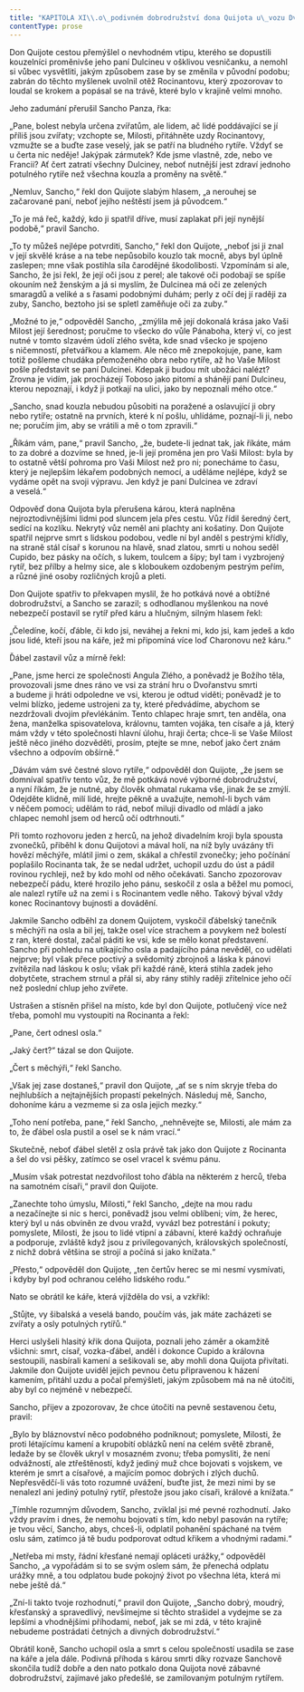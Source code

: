 ```yaml
---
title: "KAPITOLA XI\\.o\_podivném dobrodružství dona Quijota u\_vozu Dvořanů smrti\\."
contentType: prose
---
```


<section>

Don Quijote cestou přemýšlel o nevhodném vtipu, kterého se dopustili kouzelníci proměnivše jeho paní Dulcineu v ošklivou vesničanku, a nemohl si vůbec vysvětliti, jakým způsobem zase by se změnila v původní podobu; zabrán do těchto myšlenek uvolnil otěž Rocinantovu, který zpozorovav to loudal se krokem a popásal se na trávě, které bylo v krajině velmi mnoho.

Jeho zadumání přerušil Sancho Panza, řka:

„Pane, bolest nebyla určena zvířatům, ale lidem, ač lidé poddávající se jí příliš jsou zvířaty; vzchopte se, Milosti, přitáhněte uzdy Rocinantovy, vzmužte se a buďte zase veselý, jak se patří na bludného rytíře. Vždyť se u čerta nic neděje! Jakýpak zármutek? Kde jsme vlastně, zde, nebo ve Francii? Ať čert zatratí všechny Dulciney, neboť nutnější jest zdraví jednoho potulného rytíře než všechna kouzla a proměny na světě.“

„Nemluv, Sancho,“ řekl don Quijote slabým hlasem, „a nerouhej se začarované paní, neboť jejího neštěstí jsem já původcem.“

„To je má řeč, každý, kdo ji spatřil dříve, musí zaplakat při její nynější podobě,“ pravil Sancho.

„To ty můžeš nejlépe potvrditi, Sancho,“ řekl don Quijote, „neboť jsi ji znal v její skvělé kráse a na tebe nepůsobilo kouzlo tak mocně, abys byl úplně zaslepen; mne však postihla síla čarodějné škodolibosti. Vzpomínám si ale, Sancho, že jsi řekl, že její oči jsou z perel; ale takové oči podobají se spíše okouním než ženským a já si myslím, že Dulcinea má oči ze zelených smaragdů a veliké a s řasami podobnými duhám; perly z očí dej jí raději za zuby, Sancho, beztoho jsi se spletl zaměňuje oči za zuby.“

„Možné to je,“ odpověděl Sancho, „zmýlila mě její dokonalá krása jako Vaši Milost její šerednost; poručme to všecko do vůle Pánaboha, který ví, co jest nutné v tomto slzavém údolí zlého světa, kde snad všecko je spojeno s ničemností, přetvářkou a klamem. Ale něco mě znepokojuje, pane, kam totiž pošleme chudáka přemoženého obra nebo rytíře, až ho Vaše Milost pošle představit se paní Dulcinei. Kdepak ji budou mít ubožáci nalézt? Zrovna je vidím, jak procházejí Toboso jako pitomí a shánějí paní Dulcineu, kterou nepoznají, i když ji potkají na ulici, jako by nepoznali mého otce.“

„Sancho, snad kouzla nebudou působiti na poražené a oslavující ji obry nebo rytíře; ostatně na prvních, které k ní pošlu, uhlídáme, poznají-li ji, nebo ne; poručím jim, aby se vrátili a mě o tom zpravili.“

„Říkám vám, pane,“ pravil Sancho, „že, budete-li jednat tak, jak říkáte, mám to za dobré a dozvíme se hned, je-li její proměna jen pro Vaši Milost: byla by to ostatně větší pohroma pro Vaši Milost než pro ni; ponecháme to času, který je nejlepším lékařem podobných nemocí, a uděláme nejlépe, když se vydáme opět na svoji výpravu. Jen když je paní Dulcinea ve zdraví a veselá.“

Odpověď dona Quijota byla přerušena károu, která naplněna nejroztodivnějšími lidmi pod sluncem jela přes cestu. Vůz řídil šeredný čert, sedící na kozlíku. Nekrytý vůz neměl ani plachty ani košatiny. Don Quijote spatřil nejprve smrt s lidskou podobou, vedle ní byl anděl s pestrými křídly, na straně stál císař s korunou na hlavě, snad zlatou, smrti u nohou seděl Cupido, bez pásky na očích, s lukem, toulcem a šípy; byl tam i vyzbrojený rytíř, bez přílby a helmy sice, ale s kloboukem ozdobeným pestrým peřím, a různé jiné osoby rozličných krojů a pleti.

Don Quijote spatřiv to překvapen myslil, že ho potkává nové a obtížné dobrodružství, a Sancho se zarazil; s odhodlanou myšlenkou na nové nebezpečí postavil se rytíř před káru a hlučným, silným hlasem řekl:

„Čeledíne, kočí, ďáble, či kdo jsi, neváhej a řekni mi, kdo jsi, kam jedeš a kdo jsou lidé, kteří jsou na káře, jež mi připomíná více loď Charonovu než káru.“

Ďábel zastavil vůz a mírně řekl:

„Pane, jsme herci ze společnosti Angula Zlého, a poněvadž je Božího těla, provozovali jsme dnes ráno ve vsi za strání hru o Dvořanstvu smrti a budeme ji hráti odpoledne ve vsi, kterou je odtud viděti; poněvadž je to velmi blízko, jedeme ustrojeni za ty, které předvádíme, abychom se nezdržovali dvojím převlékáním. Tento chlapec hraje smrt, ten anděla, ona žena, manželka spisovatelova, královnu, tamten vojáka, ten císaře a já, který mám vždy v této společnosti hlavní úlohu, hraji čerta; chce-li se Vaše Milost ještě něco jiného dozvěděti, prosím, ptejte se mne, neboť jako čert znám všechno a odpovím obšírně.“

„Dávám vám své čestné slovo rytíře,“ odpověděl don Quijote, „že jsem se domníval spatřiv tento vůz, že mě potkává nové výborné dobrodružství, a nyní říkám, že je nutné, aby člověk ohmatal rukama vše, jinak že se zmýlí. Odejděte klidně, milí lidé, hrejte pěkně a uvažujte, nemohl-li bych vám v něčem pomoci; udělám to rád, neboť miluji divadlo od mládí a jako chlapec nemohl jsem od herců očí odtrhnouti.“

Při tomto rozhovoru jeden z herců, na jehož divadelním kroji byla spousta zvonečků, přiběhl k donu Quijotovi a mával holí, na níž byly uvázány tři hovězí měchýře, mlátil jimi o zem, skákal a chřestil zvonečky; jeho počínání poplašilo Rocinanta tak, že se nedal udržet, uchopil uzdu do úst a pádil rovinou rychleji, než by kdo mohl od něho očekávati. Sancho zpozorovav nebezpečí pádu, které hrozilo jeho pánu, seskočil z osla a běžel mu pomoci, ale nalezl rytíře už na zemi i s Rocinantem vedle něho. Takový býval vždy konec Rocinantovy bujnosti a dovádění.

Jakmile Sancho odběhl za donem Quijotem, vyskočil ďábelský tanečník s měchýři na osla a bil jej, takže osel více strachem a povykem než bolestí z ran, které dostal, začal páditi ke vsi, kde se mělo konat představení. Sancho při pohledu na utíkajícího osla a padajícího pána nevěděl, co udělati nejprve; byl však přece poctivý a svědomitý zbrojnoš a láska k pánovi zvítězila nad láskou k oslu; však při každé ráně, která stihla zadek jeho dobytčete, strachem strnul a přál si, aby rány stihly raději zřítelnice jeho očí než poslední chlup jeho zvířete.

Ustrašen a stísněn přišel na místo, kde byl don Quijote, potlučený více než třeba, pomohl mu vystoupiti na Rocinanta a řekl:

„Pane, čert odnesl osla.“

„Jaký čert?“ tázal se don Quijote.

„Čert s měchýři,“ řekl Sancho.

„Však jej zase dostaneš,“ pravil don Quijote, „ať se s ním skryje třeba do nejhlubších a nejtajnějších propastí pekelných. Následuj mě, Sancho, dohoníme káru a vezmeme si za osla jejich mezky.“

„Toho není potřeba, pane,“ řekl Sancho, „nehněvejte se, Milosti, ale mám za to, že ďábel osla pustil a osel se k nám vrací.“

Skutečně, neboť ďábel sletěl z osla právě tak jako don Quijote z Rocinanta a šel do vsi pěšky, zatímco se osel vracel k svému pánu.

„Musím však potrestat nezdvořilost toho ďábla na některém z herců, třeba na samotném císaři,“ pravil don Quijote.

„Zanechte toho úmyslu, Milosti,“ řekl Sancho, „dejte na mou radu a nezačínejte si nic s herci, poněvadž jsou velmi oblíbeni; vím, že herec, který byl u nás obviněn ze dvou vražd, vyvázl bez potrestání i pokuty; pomyslete, Milosti, že jsou to lidé vtipní a zábavní, které každý ochraňuje a podporuje, zvláště když jsou z privilegovaných, královských společností, z nichž dobrá většina se strojí a počíná si jako knížata.“

„Přesto,“ odpověděl don Quijote, „ten čertův herec se mi nesmí vysmívati, i kdyby byl pod ochranou celého lidského rodu.“

Nato se obrátil ke káře, která vjížděla do vsi, a vzkřikl:

„Stůjte, vy šibalská a veselá bando, poučím vás, jak máte zacházeti se zvířaty a osly potulných rytířů.“

Herci uslyšeli hlasitý křik dona Quijota, poznali jeho záměr a okamžitě všichni: smrt, císař, vozka-ďábel, anděl i dokonce Cupido a královna sestoupili, nasbírali kamení a sešikovali se, aby mohli dona Quijota přivítati. Jakmile don Quijote uviděl jejich pevnou četu připravenou k házení kamením, přitáhl uzdu a počal přemýšleti, jakým způsobem má na ně útočiti, aby byl co nejméně v nebezpečí.

Sancho, přijev a zpozorovav, že chce útočiti na pevně sestavenou četu, pravil:

„Bylo by bláznovství něco podobného podniknout; pomyslete, Milosti, že proti létajícímu kamení a krupobití oblázků není na celém světě zbraně, ledaže by se člověk ukryl v mosazném zvonu; třeba pomysliti, že není odvážností, ale ztřeštěností, když jediný muž chce bojovati s vojskem, ve kterém je smrt a císařové, a majícím pomoc dobrých i zlých duchů. Nepřesvědčí-li vás toto rozumné uvážení, buďte jist, že mezi nimi by se nenalezl ani jediný potulný rytíř, přestože jsou jako císaři, králové a knížata.“

„Tímhle rozumným důvodem, Sancho, zviklal jsi mé pevné rozhodnutí. Jako vždy pravím i dnes, že nemohu bojovati s tím, kdo nebyl pasován na rytíře; je tvou věcí, Sancho, abys, chceš-li, odplatil pohanění spáchané na tvém oslu sám, zatímco já tě budu podporovat odtud křikem a vhodnými radami.“

„Netřeba mi msty, řádní křesťané nemají opláceti urážky,“ odpověděl Sancho, „a vypořádám si to se svým oslem sám, že přenechá odplatu urážky mně, a tou odplatou bude pokojný život po všechna léta, která mi nebe ještě dá.“

„Zní-li takto tvoje rozhodnutí,“ pravil don Quijote, „Sancho dobrý, moudrý, křesťanský a spravedlivý, nevšímejme si těchto strašidel a vydejme se za lepšími a vhodnějšími příhodami, neboť, jak se mi zdá, v této krajině nebudeme postrádati četných a divných dobrodružství.“

Obrátil koně, Sancho uchopil osla a smrt s celou společností usadila se zase na káře a jela dále. Podivná příhoda s károu smrti díky rozvaze Sanchově skončila tudíž dobře a den nato potkalo dona Quijota nové zábavné dobrodružství, zajímavé jako předešlé, se zamilovaným potulným rytířem.

</section>
